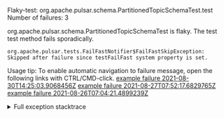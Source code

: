         
Flaky-test: org.apache.pulsar.schema.PartitionedTopicSchemaTest.test
Number of failures: 3

org.apache.pulsar.schema.PartitionedTopicSchemaTest is flaky. The test test method fails sporadically.

```
org.apache.pulsar.tests.FailFastNotifier$FailFastSkipException: Skipped after failure since testFailFast system property is set.
```

Usage tip: To enable automatic navigation to failure message, open the following links with CTRL/CMD-click.
[example failure 2021-08-30T14:25:03.9068456Z](https://github.com/apache/pulsar/runs/3462661639?check_suite_focus=true#step:9:957)
[example failure 2021-08-27T07:52:17.6829765Z](https://github.com/apache/pulsar/runs/3440855061?check_suite_focus=true#step:9:970)
[example failure 2021-08-26T07:04:21.4899239Z](https://github.com/apache/pulsar/runs/3429892062?check_suite_focus=true#step:9:930)


<details>
<summary>Full exception stacktrace</summary>
<code><pre>
org.apache.pulsar.tests.FailFastNotifier$FailFastSkipException: Skipped after failure since testFailFast system property is set.
	at org.apache.pulsar.tests.FailFastNotifier.beforeInvocation(FailFastNotifier.java:88)

</pre></code>
</details>

